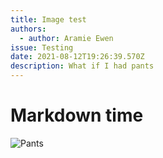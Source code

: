 ```yaml
---
title: Image test
authors:
  - author: Aramie Ewen
issue: Testing
date: 2021-08-12T19:26:39.570Z
description: What if I had pants
---
```

# Markdown time

![Pants](https://drive.google.com/uc?id=1c83mW70ATwwT7GbkfSh09PJjIG7AAwbx "Pants")